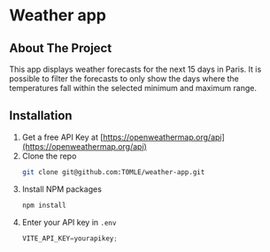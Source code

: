 # Weather app

## About The Project

This app displays weather forecasts for the next 15 days in Paris. It is possible to filter the forecasts to only show the days where the temperatures fall within the selected minimum and maximum range.

## Installation

1. Get a free API Key at [https://openweathermap.org/api](https://openweathermap.org/api)
2. Clone the repo
   ```sh
   git clone git@github.com:T0MLE/weather-app.git
   ```
3. Install NPM packages
   ```sh
   npm install
   ```
4. Enter your API key in `.env`
   ```js
   VITE_API_KEY=yourapikey;
   ```
